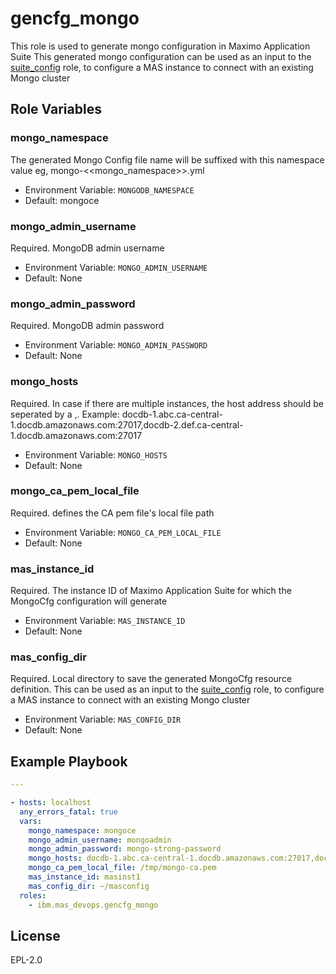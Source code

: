 gencfg_mongo
============

This role is used to generate mongo configuration in Maximo Application Suite
This generated mongo configuration can be used as an input to the [suite_config](suite_config.md) role, to configure a MAS instance to connect with an existing Mongo cluster

Role Variables
--------------

### mongo_namespace
The generated Mongo Config file name will be suffixed with this namespace value eg, mongo-<<mongo_namespace>>.yml

- Environment Variable: `MONGODB_NAMESPACE`
- Default: mongoce

### mongo_admin_username
Required. MongoDB admin username

- Environment Variable: `MONGO_ADMIN_USERNAME`
- Default: None

### mongo_admin_password
Required. MongoDB admin password

- Environment Variable: `MONGO_ADMIN_PASSWORD`
- Default: None

### mongo_hosts
Required. In case if there are multiple instances, the host address should be seperated by a ,. Example: docdb-1.abc.ca-central-1.docdb.amazonaws.com:27017,docdb-2.def.ca-central-1.docdb.amazonaws.com:27017

- Environment Variable: `MONGO_HOSTS`
- Default: None

### mongo_ca_pem_local_file
Required. defines the CA pem file's local file path

- Environment Variable: `MONGO_CA_PEM_LOCAL_FILE`
- Default: None

### mas_instance_id
Required. The instance ID of Maximo Application Suite for which the MongoCfg configuration will generate 

- Environment Variable: `MAS_INSTANCE_ID`
- Default: None

### mas_config_dir
Required. Local directory to save the generated MongoCfg resource definition. This can be used as an input to the [suite_config](suite_config.md) role, to configure a MAS instance to connect with an existing Mongo cluster

- Environment Variable: `MAS_CONFIG_DIR`
- Default: None

Example Playbook
----------------

```yaml
---

- hosts: localhost
  any_errors_fatal: true 
  vars:
    mongo_namespace: mongoce
    mongo_admin_username: mongoadmin
    mongo_admin_password: mongo-strong-password
    mongo_hosts: docdb-1.abc.ca-central-1.docdb.amazonaws.com:27017,docdb-2.def.ca-central-1.docdb.amazonaws.com:27017
    mongo_ca_pem_local_file: /tmp/mongo-ca.pem
    mas_instance_id: masinst1
    mas_config_dir: ~/masconfig  
  roles:
    - ibm.mas_devops.gencfg_mongo
```

License
-------

EPL-2.0
